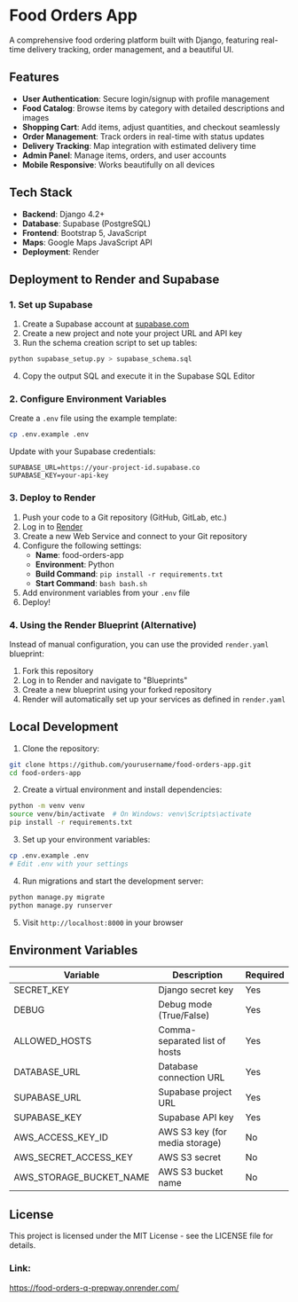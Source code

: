 # Food Orders App

A comprehensive food ordering platform built with Django, featuring real-time delivery tracking, order management, and a beautiful UI.

## Features

- **User Authentication**: Secure login/signup with profile management
- **Food Catalog**: Browse items by category with detailed descriptions and images
- **Shopping Cart**: Add items, adjust quantities, and checkout seamlessly
- **Order Management**: Track orders in real-time with status updates
- **Delivery Tracking**: Map integration with estimated delivery time
- **Admin Panel**: Manage items, orders, and user accounts
- **Mobile Responsive**: Works beautifully on all devices

## Tech Stack

- **Backend**: Django 4.2+
- **Database**: Supabase (PostgreSQL)
- **Frontend**: Bootstrap 5, JavaScript
- **Maps**: Google Maps JavaScript API
- **Deployment**: Render

## Deployment to Render and Supabase

### 1. Set up Supabase

1. Create a Supabase account at [supabase.com](https://supabase.com)
2. Create a new project and note your project URL and API key
3. Run the schema creation script to set up tables:

```bash
python supabase_setup.py > supabase_schema.sql
```

4. Copy the output SQL and execute it in the Supabase SQL Editor

### 2. Configure Environment Variables

Create a `.env` file using the example template:

```bash
cp .env.example .env
```

Update with your Supabase credentials:

```
SUPABASE_URL=https://your-project-id.supabase.co
SUPABASE_KEY=your-api-key
```

### 3. Deploy to Render

1. Push your code to a Git repository (GitHub, GitLab, etc.)
2. Log in to [Render](https://render.com)
3. Create a new Web Service and connect to your Git repository
4. Configure the following settings:
   - **Name**: food-orders-app
   - **Environment**: Python
   - **Build Command**: `pip install -r requirements.txt`
   - **Start Command**: `bash bash.sh`
5. Add environment variables from your `.env` file
6. Deploy!

### 4. Using the Render Blueprint (Alternative)

Instead of manual configuration, you can use the provided `render.yaml` blueprint:

1. Fork this repository
2. Log in to Render and navigate to "Blueprints"
3. Create a new blueprint using your forked repository
4. Render will automatically set up your services as defined in `render.yaml`

## Local Development

1. Clone the repository:

```bash
git clone https://github.com/yourusername/food-orders-app.git
cd food-orders-app
```

2. Create a virtual environment and install dependencies:

```bash
python -m venv venv
source venv/bin/activate  # On Windows: venv\Scripts\activate
pip install -r requirements.txt
```

3. Set up your environment variables:

```bash
cp .env.example .env
# Edit .env with your settings
```

4. Run migrations and start the development server:

```bash
python manage.py migrate
python manage.py runserver
```

5. Visit `http://localhost:8000` in your browser

## Environment Variables

| Variable | Description | Required |
|----------|-------------|----------|
| SECRET_KEY | Django secret key | Yes |
| DEBUG | Debug mode (True/False) | Yes |
| ALLOWED_HOSTS | Comma-separated list of hosts | Yes |
| DATABASE_URL | Database connection URL | Yes |
| SUPABASE_URL | Supabase project URL | Yes |
| SUPABASE_KEY | Supabase API key | Yes |
| AWS_ACCESS_KEY_ID | AWS S3 key (for media storage) | No |
| AWS_SECRET_ACCESS_KEY | AWS S3 secret | No |
| AWS_STORAGE_BUCKET_NAME | AWS S3 bucket name | No |

## License

This project is licensed under the MIT License - see the LICENSE file for details. 

### Link:

https://food-orders-q-prepway.onrender.com/
